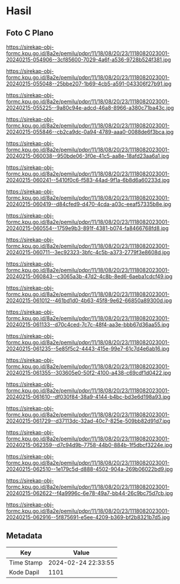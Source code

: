 # Hasil

## Foto C Plano

https://sirekap-obj-formc.kpu.go.id/8a2e/pemilu/pdpr/11/18/08/20/23/1118082023001-20240215-054906--3cf85600-7029-4a6f-a536-9728b524f381.jpg

https://sirekap-obj-formc.kpu.go.id/8a2e/pemilu/pdpr/11/18/08/20/23/1118082023001-20240215-055048--25bbe207-1b69-4cb5-a591-043306f27b91.jpg

https://sirekap-obj-formc.kpu.go.id/8a2e/pemilu/pdpr/11/18/08/20/23/1118082023001-20240215-055225--9a80c94e-adcd-46a8-8966-a380c71ba43c.jpg

https://sirekap-obj-formc.kpu.go.id/8a2e/pemilu/pdpr/11/18/08/20/23/1118082023001-20240215-055846--cb2ca9dc-0a94-4789-aaa0-0088de6f3bca.jpg

https://sirekap-obj-formc.kpu.go.id/8a2e/pemilu/pdpr/11/18/08/20/23/1118082023001-20240215-060038--950bde06-3f0e-41c5-aa8e-18afd23aa6a1.jpg

https://sirekap-obj-formc.kpu.go.id/8a2e/pemilu/pdpr/11/18/08/20/23/1118082023001-20240215-060241--5410f0c6-f583-44ad-9f1a-6b8d6a60233d.jpg

https://sirekap-obj-formc.kpu.go.id/8a2e/pemilu/pdpr/11/18/08/20/23/1118082023001-20240215-060419--d84cfed9-d470-4cda-a03c-eeaf57335b8e.jpg

https://sirekap-obj-formc.kpu.go.id/8a2e/pemilu/pdpr/11/18/08/20/23/1118082023001-20240215-060554--1759e9b3-891f-4381-b074-fa8466768fd8.jpg

https://sirekap-obj-formc.kpu.go.id/8a2e/pemilu/pdpr/11/18/08/20/23/1118082023001-20240215-060711--3ec92323-3bfc-4c5b-a373-2779f3e8608d.jpg

https://sirekap-obj-formc.kpu.go.id/8a2e/pemilu/pdpr/11/18/08/20/23/1118082023001-20240215-060843--c3065a3b-47d2-4c8b-8ed6-6aeba1cdcf49.jpg

https://sirekap-obj-formc.kpu.go.id/8a2e/pemilu/pdpr/11/18/08/20/23/1118082023001-20240215-061012--461bd1d0-4b63-45f8-9e62-66850a89300d.jpg

https://sirekap-obj-formc.kpu.go.id/8a2e/pemilu/pdpr/11/18/08/20/23/1118082023001-20240215-061133--d70c4ced-7c7c-48f4-aa3e-bbb67d36aa55.jpg

https://sirekap-obj-formc.kpu.go.id/8a2e/pemilu/pdpr/11/18/08/20/23/1118082023001-20240215-061235--5e85f5c2-4443-415e-99e7-61c7d4e6ab16.jpg

https://sirekap-obj-formc.kpu.go.id/8a2e/pemilu/pdpr/11/18/08/20/23/1118082023001-20240215-061355--303605e0-50f2-4100-a438-c69cdf1d0422.jpg

https://sirekap-obj-formc.kpu.go.id/8a2e/pemilu/pdpr/11/18/08/20/23/1118082023001-20240215-061610--df030f84-38a9-4144-b4bc-bd3e6d198a93.jpg

https://sirekap-obj-formc.kpu.go.id/8a2e/pemilu/pdpr/11/18/08/20/23/1118082023001-20240215-061729--d37113dc-32ad-40c7-825e-509bb82d91d7.jpg

https://sirekap-obj-formc.kpu.go.id/8a2e/pemilu/pdpr/11/18/08/20/23/1118082023001-20240215-062359--d7c94d9b-7758-44b0-884b-1f5dbcf3224e.jpg

https://sirekap-obj-formc.kpu.go.id/8a2e/pemilu/pdpr/11/18/08/20/23/1118082023001-20240215-062510--1e179c5d-d888-4502-904a-269b06022bd9.jpg

https://sirekap-obj-formc.kpu.go.id/8a2e/pemilu/pdpr/11/18/08/20/23/1118082023001-20240215-062622--f4a9996c-6e78-49a7-bb44-26c9bc75d7cb.jpg

https://sirekap-obj-formc.kpu.go.id/8a2e/pemilu/pdpr/11/18/08/20/23/1118082023001-20240215-062916--5f875691-e5ee-4209-b369-bf2b8321b7d5.jpg


## Metadata

| Key        | Value               |
| ---------- | ------------------- |
| Time Stamp | 2024-02-24 22:33:55 |
| Kode Dapil | 1101                |



